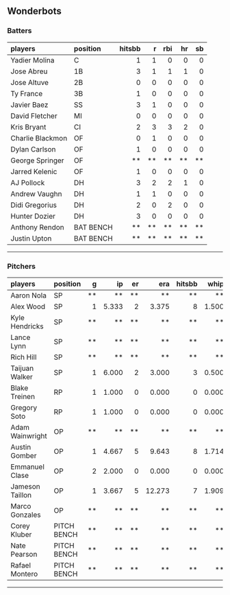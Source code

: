 ## Wonderbots

### Batters

 
|players          |position  | hitsbb|  r| rbi| hr| sb| 
|:----------------|:---------|------:|--:|---:|--:|--:| 
|Yadier Molina    |C         |      1|  1|   0|  0|  0| 
|Jose Abreu       |1B        |      3|  1|   1|  1|  0| 
|Jose Altuve      |2B        |      0|  0|   0|  0|  0| 
|Ty France        |3B        |      1|  0|   0|  0|  0| 
|Javier Baez      |SS        |      3|  1|   0|  0|  0| 
|David Fletcher   |MI        |      0|  0|   0|  0|  0| 
|Kris Bryant      |CI        |      2|  3|   3|  2|  0| 
|Charlie Blackmon |OF        |      0|  1|   0|  0|  0| 
|Dylan Carlson    |OF        |      1|  0|   0|  0|  0| 
|George Springer  |OF        |     **| **|  **| **| **| 
|Jarred Kelenic   |OF        |      1|  0|   0|  0|  0| 
|AJ Pollock       |DH        |      3|  2|   2|  1|  0| 
|Andrew Vaughn    |DH        |      1|  1|   0|  0|  0| 
|Didi Gregorius   |DH        |      2|  0|   2|  0|  0| 
|Hunter Dozier    |DH        |      3|  0|   0|  0|  0| 
|Anthony Rendon   |BAT BENCH |     **| **|  **| **| **| 
|Justin Upton     |BAT BENCH |     **| **|  **| **| **| 

* * *

### Pitchers

 
|players         |position    |  g|    ip| er|    era| hitsbb|  whip| so|  w| sv| 
|:---------------|:-----------|--:|-----:|--:|------:|------:|-----:|--:|--:|--:| 
|Aaron Nola      |SP          | **|    **| **|     **|     **|    **| **| **| **| 
|Alex Wood       |SP          |  1| 5.333|  2|  3.375|      8| 1.500|  5|  0|  0| 
|Kyle Hendricks  |SP          | **|    **| **|     **|     **|    **| **| **| **| 
|Lance Lynn      |SP          | **|    **| **|     **|     **|    **| **| **| **| 
|Rich Hill       |SP          | **|    **| **|     **|     **|    **| **| **| **| 
|Taijuan Walker  |SP          |  1| 6.000|  2|  3.000|      3| 0.500|  3|  0|  0| 
|Blake Treinen   |RP          |  1| 1.000|  0|  0.000|      0| 0.000|  0|  0|  0| 
|Gregory Soto    |RP          |  1| 1.000|  0|  0.000|      0| 0.000|  1|  0|  0| 
|Adam Wainwright |OP          | **|    **| **|     **|     **|    **| **| **| **| 
|Austin Gomber   |OP          |  1| 4.667|  5|  9.643|      8| 1.714|  8|  0|  0| 
|Emmanuel Clase  |OP          |  2| 2.000|  0|  0.000|      0| 0.000|  3|  0|  0| 
|Jameson Taillon |OP          |  1| 3.667|  5| 12.273|      7| 1.909|  4|  0|  0| 
|Marco Gonzales  |OP          | **|    **| **|     **|     **|    **| **| **| **| 
|Corey Kluber    |PITCH BENCH | **|    **| **|     **|     **|    **| **| **| **| 
|Nate Pearson    |PITCH BENCH | **|    **| **|     **|     **|    **| **| **| **| 
|Rafael Montero  |PITCH BENCH | **|    **| **|     **|     **|    **| **| **| **| 


* * *



